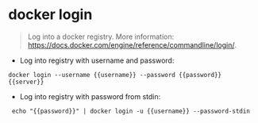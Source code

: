 # docker login

> Log into a docker registry.
> More information: <https://docs.docker.com/engine/reference/commandline/login/>.

- Log into registry with username and password:

`docker login --username {{username}} --password {{password}} {{server}}`

- Log into registry with password from stdin:

` echo "{{password}}" | docker login -u {{username}} --password-stdin`
